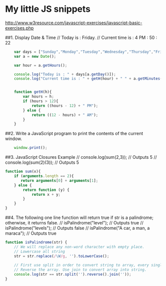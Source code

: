 # My little JS snippets

http://www.w3resource.com/javascript-exercises/javascript-basic-exercises.php

##1. Display Date & Time
    // Today is : Friday. 
    // Current time is : 4 PM : 50 : 22   

```js
    var days = ["Sunday","Monday","Tuesday","Wednesday","Thursday","Friday","Saturday"];
    var a = new Date();

    var hour = a.getHours();

    console.log("Today is : " + days[a.getDay()]);
    console.log("Current time is : " + getH(hour) + " " + a.getMinutes() + ":" + a.getSeconds());


    function getH(h){
        var hours = h;
        if (hours > 12){
            return ((hours - 12) + " PM");
        } else {
            return ((12 - hours) + " AM");
        }
    }
```
##2. Write a JavaScript program to print the contents of the current window.  

```js
    window.print();
```
##3. JavaScript Closures Example
    // console.log(sum(2,3));   // Outputs 5 
    // console.log(sum(2)(3));  // Outputs 5 

```js
function sum(x){
    if (arguments.length == 2){
       return arguments[0] + arguments[1];
    } else {
        return function (y) {
            return x + y;
        }
    }
}
```
##4. The following one line function will return true if str is a palindrome; otherwise, it returns false.
    // isPalindrome("level");   // Outputs true 
    // isPalindrome("levels");   // Outputs false
    // isPalindrome("A car, a man, a maraca");   // Outputs true 

```js
function isPalindrome(str) {
    // We will replace any non-word character with empty place. 
    // Lowercase all string
    str = str.replace(/\W/g, '').toLowerCase();
    
    // First use split in order to convert string to array, every single character is different array instance.
    // Reverse the array. Use join to convert array into string.
    console.log(str == str.split('').reverse().join(''));
}
